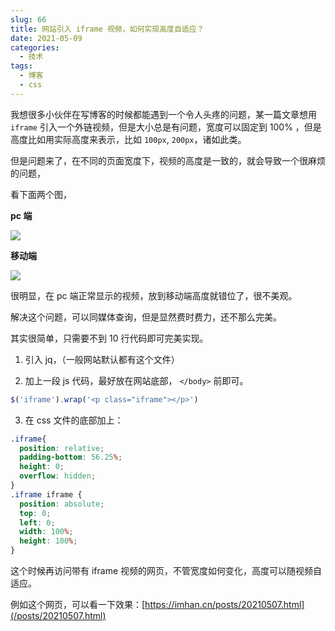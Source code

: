```yaml
---
slug: 66
title: 网站引入 iframe 视频，如何实现高度自适应？
date: 2021-05-09
categories: 
  - 技术
tags: 
  - 博客
  - css
---
```





我想很多小伙伴在写博客的时候都能遇到一个令人头疼的问题，某一篇文章想用 `iframe` 引入一个外链视频，但是大小总是有问题，宽度可以固定到 100% ，但是高度比如用实际高度来表示，比如 `100px`, `200px`，诸如此类。

但是问题来了，在不同的页面宽度下，视频的高度是一致的，就会导致一个很麻烦的问题，

看下面两个图，

**pc 端**

![](https://imgurl.zishu.me/images/old/2021/05/09/536b956db2e924c141df412e800aa87e.png)

**移动端**

![](https://imgurl.zishu.me/images/old/2021/05/09/f4b81a36000e814ab16da85082ded5d4.png)

很明显，在 pc 端正常显示的视频，放到移动端高度就错位了，很不美观。

解决这个问题，可以同媒体查询，但是显然费时费力，还不那么完美。

其实很简单，只需要不到 10 行代码即可完美实现。

1. 引入 jq，（一般网站默认都有这个文件）

2. 加上一段 js 代码，最好放在网站底部， `</body>` 前即可。

```js
$('iframe').wrap('<p class="iframe"></p>')
```

3. 在 css 文件的底部加上：

```css
.iframe{
  position: relative;
  padding-bottom: 56.25%;
  height: 0;
  overflow: hidden;
}
.iframe iframe {
  position: absolute;
  top: 0;
  left: 0;
  width: 100%;
  height: 100%;
}
```

这个时候再访问带有 iframe 视频的网页，不管宽度如何变化，高度可以随视频自适应。

例如这个网页，可以看一下效果：[https://imhan.cn/posts/20210507.html](/posts/20210507.html)